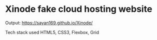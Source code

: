 # Xinode fake cloud hosting website
Output: https://sayan169.github.io/Xinode/

Tech stack used HTML5, CSS3, Flexbox, Grid
